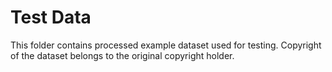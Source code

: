 # Test Data
This folder contains processed example dataset used for testing.
Copyright of the dataset belongs to the original copyright holder.
